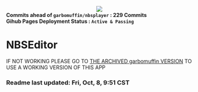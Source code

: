 <html>
  <div align="center">
    <img src="https://static.wikia.nocookie.net/minecraft/images/9/9b/Note_Block.png/revision/latest?cb=20190921170620"></img>
  </div>
  <div alight="right">
  <b>Commits ahead of <code>garbomuffin/nbsplayer</code> : 229 Commits</b><br>
  <b>Gihub Pages Deployment Status : <code>Active & Passing</code></b>
  </div>
</html>

# NBSEditor
IF NOT WORKING PLEASE GO TO [THE ARCHIVED garbomuffin VERSION](https://garbomuffin.github.io/nbsplayer/) TO USE A WORKING VERSION OF THIS APP
### Readme last updated: Fri, Oct, 8, 9:51 CST
